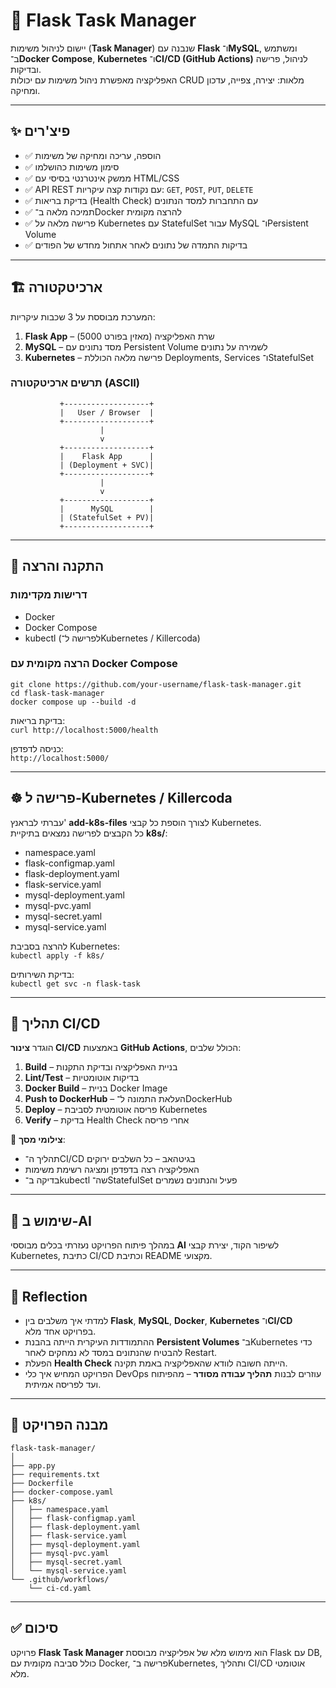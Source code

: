# 📌 Flask Task Manager

יישום לניהול משימות (**Task Manager**) שנבנה עם **Flask** ו־**MySQL**, ומשתמש ב־**Docker Compose**, **Kubernetes** ו־**CI/CD (GitHub Actions)** לניהול, פרישה ובדיקות.  
האפליקציה מאפשרת ניהול משימות עם יכולות CRUD מלאות: יצירה, צפייה, עדכון ומחיקה.

---

## ✨ פיצ'רים  
- ✅ הוספה, עריכה ומחיקה של משימות  
- ✅ סימון משימות כהושלמו  
- ✅ ממשק אינטרנטי בסיסי עם HTML/CSS  
- ✅ API REST עם נקודות קצה עיקריות: `GET`, `POST`, `PUT`, `DELETE`  
- ✅ בדיקת בריאות (Health Check) עם התחברות למסד הנתונים  
- ✅ תמיכה מלאה ב־Docker להרצה מקומית  
- ✅ פרישה מלאה על Kubernetes עם StatefulSet עבור MySQL ו־Persistent Volume  
- ✅ בדיקות התמדה של נתונים לאחר אתחול מחדש של הפודים  

---

## 🏗️ ארכיטקטורה  
המערכת מבוססת על 3 שכבות עיקריות:  

1. **Flask App** – שרת האפליקציה (מאזין בפורט 5000)  
2. **MySQL** – מסד נתונים עם Persistent Volume לשמירה על נתונים  
3. **Kubernetes** – פרישה מלאה הכוללת Deployments, Services ו־StatefulSet  

### תרשים ארכיטקטורה (ASCII)  

```
           +-------------------+
           |   User / Browser  |
           +-------------------+
                    |
                    v
           +-------------------+
           |    Flask App      |
           | (Deployment + SVC)|
           +-------------------+
                    |
                    v
           +-------------------+
           |      MySQL        |
           | (StatefulSet + PV)|
           +-------------------+
```

---

## 🚀 התקנה והרצה  

### דרישות מקדימות  
- Docker  
- Docker Compose  
- kubectl (לפרישה ל־Kubernetes / Killercoda)  

### הרצה מקומית עם Docker Compose  
`git clone https://github.com/your-username/flask-task-manager.git`  
`cd flask-task-manager`  
`docker compose up --build -d`  

בדיקת בריאות:  
`curl http://localhost:5000/health`  

כניסה לדפדפן:  
`http://localhost:5000/`  

---

## ☸️ פרישה ל-Kubernetes / Killercoda  

עברתי לבראנץ' **add-k8s-files** לצורך הוספת כל קבצי Kubernetes.  
כל הקבצים לפרישה נמצאים בתיקיית **k8s/**:  

- namespace.yaml  
- flask-configmap.yaml  
- flask-deployment.yaml  
- flask-service.yaml  
- mysql-deployment.yaml  
- mysql-pvc.yaml  
- mysql-secret.yaml  
- mysql-service.yaml  

להרצה בסביבת Kubernetes:  
`kubectl apply -f k8s/`  

בדיקת השירותים:  
`kubectl get svc -n flask-task`  

---

## 🔄 תהליך CI/CD  

הוגדר **צינור CI/CD** באמצעות **GitHub Actions**, הכולל שלבים:  

1. **Build** – בניית האפליקציה ובדיקת התקנות  
2. **Lint/Test** – בדיקות אוטומטיות  
3. **Docker Build** – בניית Docker Image  
4. **Push to DockerHub** – העלאת התמונה ל־DockerHub  
5. **Deploy** – פריסה אוטומטית לסביבת Kubernetes  
6. **Verify** – בדיקת Health Check אחרי פריסה  

📸 **צילומי מסך**:  
- תהליך ה־CI/CD בגיטהאב – כל השלבים ירוקים  
- האפליקציה רצה בדפדפן ומציגה רשימת משימות  
- בדיקה ב־kubectl שה־StatefulSet פעיל והנתונים נשמרים  

---

## 🧩 שימוש ב-AI  

במהלך פיתוח הפרויקט נעזרתי בכלים מבוססי **AI** לשיפור הקוד, יצירת קבצי Kubernetes, כתיבת CI/CD וכתיבת README מקצועי.  

---

## 📝 Reflection  

- למדתי איך משלבים בין **Flask**, **MySQL**, **Docker**, **Kubernetes** ו־**CI/CD** בפרויקט אחד מלא.  
- ההתמודדות העיקרית הייתה בהבנת **Persistent Volumes** ב־Kubernetes כדי להבטיח שהנתונים במסד לא נמחקים לאחר Restart.  
- הפעלת **Health Check** הייתה חשובה לוודא שהאפליקציה באמת תקינה.  
- הפרויקט המחיש איך כלי DevOps עוזרים לבנות **תהליך עבודה מסודר** – מהפיתוח ועד לפריסה אמיתית.  

---

## 📂 מבנה הפרויקט  

```
flask-task-manager/
│
├── app.py
├── requirements.txt
├── Dockerfile
├── docker-compose.yaml
├── k8s/
│   ├── namespace.yaml
│   ├── flask-configmap.yaml
│   ├── flask-deployment.yaml
│   ├── flask-service.yaml
│   ├── mysql-deployment.yaml
│   ├── mysql-pvc.yaml
│   ├── mysql-secret.yaml
│   └── mysql-service.yaml
└── .github/workflows/
    └── ci-cd.yaml
```

---

## ✅ סיכום  

פרויקט **Flask Task Manager** הוא מימוש מלא של אפליקציה מבוססת Flask עם DB, כולל סביבה מקומית עם Docker, פרישה ב־Kubernetes, ותהליך CI/CD אוטומטי מלא.  
